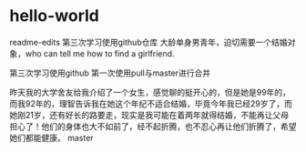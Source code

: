 # hello-world
 readme-edits
第三次学习使用github仓库
大龄单身男青年，迫切需要一个结婚对象，who can tell me how to find a girlfriend.

第三次学习使用github
第一次使用pull与master进行合并

昨天我的大学舍友给我介绍了一个女生，感觉聊的挺开心的，但是她是99年的，而我92年的，理智告诉我在她这个年纪不适合结婚，毕竟今年我已经29岁了，而她刚21岁，还有好长的路要走，现实是我可能在着两年就得结婚，不能再让父母担心了！他们的身体也大不如前了，经不起折腾，也不忍心再让他们折腾了，希望她们都能健康。
 master
